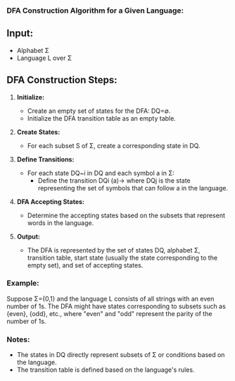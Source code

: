 ### DFA Construction Algorithm for a Given Language:

## **Input:**
   - Alphabet Σ
   - Language L over Σ

## **DFA Construction Steps**:

1. **Initialize:**
   - Create an empty set of states for the DFA: DQ=∅.
   - Initialize the DFA transition table as an empty table.

2. **Create States:**
   - For each subset S of Σ, create a corresponding state in DQ.

3. **Define Transitions:**
   - For each state DQ~i in DQ and each symbol a in Σ:
     - Define the transition DQi (a)-> where DQj is the state representing the set of symbols that can follow a in the language.

4. **DFA Accepting States:**
   - Determine the accepting states based on the subsets that represent words in the language.

5. **Output:**
   - The DFA is represented by the set of states DQ, alphabet Σ, transition table, start state (usually the state corresponding to the empty set), and set of accepting states.

### Example:
Suppose Σ={0,1} and the language L consists of all strings with an even number of 1s. The DFA might have states corresponding to subsets such as {even}, {odd}, etc., where "even" and "odd" represent the parity of the number of 1s.

### Notes:
- The states in DQ directly represent subsets of Σ or conditions based on the language.
- The transition table is defined based on the language's rules.